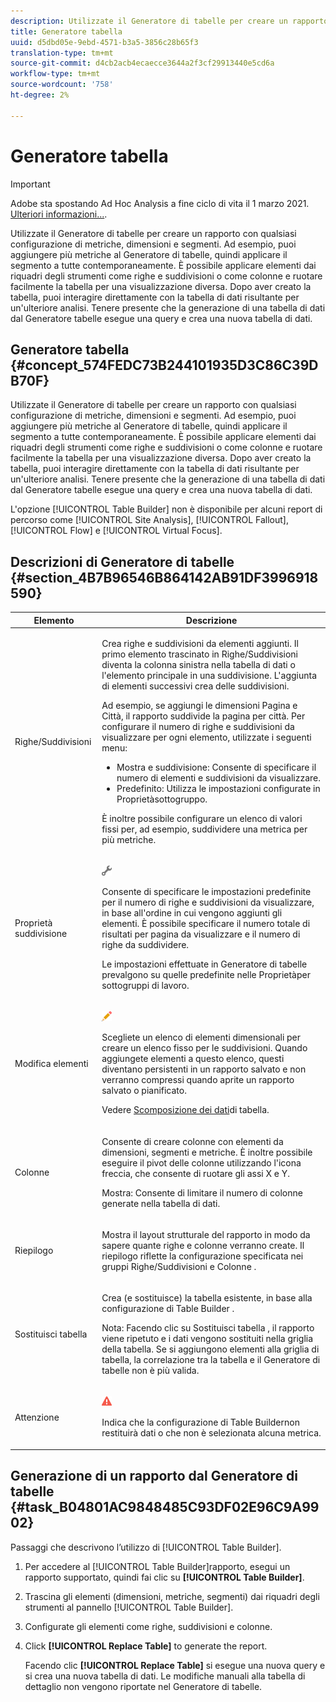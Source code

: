 ```yaml
---
description: Utilizzate il Generatore di tabelle per creare un rapporto con qualsiasi configurazione di metriche, dimensioni e segmenti. Ad esempio, puoi aggiungere più metriche al Generatore di tabelle, quindi applicare il segmento a tutte contemporaneamente. È possibile applicare elementi dai riquadri degli strumenti come righe e suddivisioni o come colonne e ruotare facilmente la tabella per una visualizzazione diversa. Dopo aver creato la tabella, puoi interagire direttamente con la tabella di dati risultante per un'ulteriore analisi. Tenere presente che la generazione di una tabella di dati dal Generatore tabelle esegue una query e crea una nuova tabella di dati.
title: Generatore tabella
uuid: d5dbd05e-9ebd-4571-b3a5-3856c28b65f3
translation-type: tm+mt
source-git-commit: d4cb2acb4ecaecce3644a2f3cf29913440e5cd6a
workflow-type: tm+mt
source-wordcount: '758'
ht-degree: 2%

---
```



# Generatore tabella

>[!IMPORTANT]
>
> Adobe sta spostando  Ad Hoc Analysis a fine ciclo di vita il 1 marzo 2021. [Ulteriori informazioni...](https://adobe.ly/discoverworkspace).

Utilizzate il Generatore di tabelle per creare un rapporto con qualsiasi configurazione di metriche, dimensioni e segmenti. Ad esempio, puoi aggiungere più metriche al Generatore di tabelle, quindi applicare il segmento a tutte contemporaneamente. È possibile applicare elementi dai riquadri degli strumenti come righe e suddivisioni o come colonne e ruotare facilmente la tabella per una visualizzazione diversa. Dopo aver creato la tabella, puoi interagire direttamente con la tabella di dati risultante per un&#39;ulteriore analisi. Tenere presente che la generazione di una tabella di dati dal Generatore tabelle esegue una query e crea una nuova tabella di dati.

## Generatore tabella {#concept_574FEDC73B244101935D3C86C39DB70F}

Utilizzate il Generatore di tabelle per creare un rapporto con qualsiasi configurazione di metriche, dimensioni e segmenti. Ad esempio, puoi aggiungere più metriche al Generatore di tabelle, quindi applicare il segmento a tutte contemporaneamente. È possibile applicare elementi dai riquadri degli strumenti come righe e suddivisioni o come colonne e ruotare facilmente la tabella per una visualizzazione diversa. Dopo aver creato la tabella, puoi interagire direttamente con la tabella di dati risultante per un&#39;ulteriore analisi. Tenere presente che la generazione di una tabella di dati dal Generatore tabelle esegue una query e crea una nuova tabella di dati.

L&#39;opzione [!UICONTROL Table Builder] non è disponibile per alcuni report di percorso come [!UICONTROL Site Analysis], [!UICONTROL Fallout], [!UICONTROL Flow] e [!UICONTROL Virtual Focus].

## Descrizioni di Generatore di tabelle {#section_4B7B96546B864142AB91DF3996918590}

<table id="table_C11D78E62DEF48A78B50EFB8669817BC"> 
 <thead> 
  <tr> 
   <th colname="col1" class="entry"> Elemento </th> 
   <th colname="col2" class="entry"> Descrizione </th> 
  </tr> 
 </thead>
 <tbody> 
  <tr> 
   <td colname="col1"> <span class="wintitle"> Righe/Suddivisioni</span> </td> 
   <td colname="col2"> <p>Crea righe e suddivisioni da elementi aggiunti. Il primo elemento trascinato in <span class="wintitle"> Righe/Suddivisioni</span> diventa la colonna sinistra nella tabella di dati o l'elemento principale in una suddivisione. L'aggiunta di elementi successivi crea delle suddivisioni. </p> <p>Ad esempio, se aggiungi le dimensioni Pagina e Città, il rapporto suddivide la pagina per città. Per configurare il numero di righe e suddivisioni da visualizzare per ogni elemento, utilizzate i seguenti menu: </p> 
    <ul id="ul_702F215DFB814398B8F1879EDFEC103F"> 
     <li id="li_95C4DF2B33524C94BBD2E07397393300"> <span class="uicontrol"> Mostra</span> e <span class="uicontrol"> suddivisione</span>: Consente di specificare il numero di elementi e suddivisioni da visualizzare. </li> 
     <li id="li_D594C7F31A094D1EA1A070B80794E006"> <span class="uicontrol"> Predefinito</span>: Utilizza le impostazioni configurate in <span class="wintitle"> Proprietà</span>sottogruppo. </li> 
    </ul> <p>È inoltre possibile configurare un elenco di valori fissi per, ad esempio, suddividere una metrica per più metriche. </p> </td> 
  </tr> 
  <tr> 
   <td colname="col1"> <span class="wintitle"> Proprietà suddivisione</span> </td> 
   <td colname="col2"> <p><img placement="inline"  src="assets/Settings_Illustrative.png" id="image_C46860621CF94E88AF592B8660F28E57"> </img> </p> <p>Consente di specificare le impostazioni predefinite per il numero di righe e suddivisioni da visualizzare, in base all'ordine in cui vengono aggiunti gli elementi. È possibile specificare il numero totale di risultati per pagina da visualizzare e il numero di righe da suddividere. </p> <p>Le impostazioni effettuate in Generatore <span class="wintitle"> di</span> tabelle prevalgono su quelle predefinite nelle <span class="wintitle"> Proprietà</span>per sottogruppi di lavoro. </p> </td> 
  </tr> 
  <tr> 
   <td colname="col1"> <span class="wintitle"> Modifica elementi</span> </td> 
   <td colname="col2"> <p><img  src="assets/Edit_Buttcon.png" id="image_E44BCC4B0BFF453D8564047E3DA2501A"> </img> </p> <p>Scegliete un elenco di elementi dimensionali per creare un elenco fisso per le suddivisioni. Quando aggiungete elementi a questo elenco, questi diventano persistenti in un rapporto salvato e non verranno compressi quando aprite un rapporto salvato o pianificato. </p> <p>Vedere <a href="/help/analyze/ad-hoc-analysis/c-reports-configure.md#task_29BEE0AF09DA4625B9B44BAB77D7C841"  > Scomposizione dei dati</a>di tabella. </p> </td> 
  </tr> 
  <tr> 
   <td colname="col1"> <span class="wintitle"> Colonne</span> </td> 
   <td colname="col2"> <p>Consente di creare colonne con elementi da dimensioni, segmenti e metriche. È inoltre possibile eseguire il pivot delle colonne utilizzando l'icona freccia, che consente di ruotare gli assi X e Y. </p> <p> <span class="uicontrol"> Mostra</span>: Consente di limitare il numero di colonne generate nella tabella di dati. </p> </td> 
  </tr> 
  <tr> 
   <td colname="col1"> <span class="wintitle"> Riepilogo</span> </td> 
   <td colname="col2"> <p>Mostra il layout strutturale del rapporto in modo da sapere quante righe e colonne verranno create. Il riepilogo riflette la configurazione specificata nei gruppi <span class="uicontrol"> Righe/Suddivisioni</span> e <span class="uicontrol"> Colonne</span> . </p> </td> 
  </tr> 
  <tr> 
   <td colname="col1"> <span class="wintitle"> Sostituisci tabella</span> </td> 
   <td colname="col2"> <p>Crea (e sostituisce) la tabella esistente, in base alla configurazione di <span class="wintitle"> Table Builder</span> . </p> <p>Nota: Facendo clic su <span class="uicontrol"> Sostituisci tabella</span> , il rapporto viene ripetuto e i dati vengono sostituiti nella griglia della tabella. Se si aggiungono elementi alla griglia di tabella, la correlazione tra la tabella e il Generatore <span class="wintitle"> di</span> tabelle non è più valida. </p> </td> 
  </tr> 
  <tr> 
   <td colname="col1"> Attenzione </td> 
   <td colname="col2"> <p><img id="image_619E1068C6084D41853DA3DD6B85DFC9"  src="assets/AlertRed_Illustrative.png" placement="inline" /> </p> <p>Indica che la configurazione di <span class="wintitle"> Table Builder</span>non restituirà dati o che non è selezionata alcuna metrica. </p> </td> 
  </tr> 
 </tbody> 
</table>

## Generazione di un rapporto dal Generatore di tabelle {#task_B04801AC9848485C93DF02E96C9A9902}

Passaggi che descrivono l’utilizzo di [!UICONTROL Table Builder].

<!-- 

t_table_builder.xml

 -->

1. Per accedere al [!UICONTROL Table Builder]rapporto, esegui un rapporto supportato, quindi fai clic su **[!UICONTROL Table Builder]**.
1. Trascina gli elementi (dimensioni, metriche, segmenti) dai riquadri degli strumenti al pannello [!UICONTROL Table Builder].
1. Configurate gli elementi come righe, suddivisioni e colonne.
1. Click **[!UICONTROL Replace Table]** to generate the report.

   Facendo clic **[!UICONTROL Replace Table]** si esegue una nuova query e si crea una nuova tabella di dati. Le modifiche manuali alla tabella di dettaglio non vengono riportate nel Generatore di tabelle.

